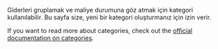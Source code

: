 Giderleri gruplamak ve maliye durumuna göz atmak için kategori kullanılabilir. Bu sayfa size, yeni bir kategori oluşturmanız için izin verir.

If you want to read more about categories, check out the [official documentation on categories](https://firefly-iii.readthedocs.io/en/latest/concepts/categories.html).